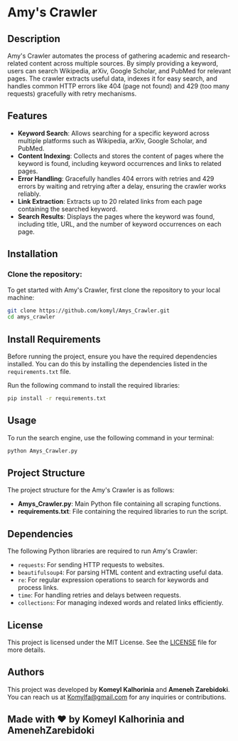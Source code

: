 # Amy's Crawler

## Description

Amy's Crawler automates the process of gathering academic and research-related content across multiple sources. By simply providing a keyword, users can search Wikipedia, arXiv, Google Scholar, and PubMed for relevant pages. The crawler extracts useful data, indexes it for easy search, and handles common HTTP errors like 404 (page not found) and 429 (too many requests) gracefully with retry mechanisms.

## Features

- **Keyword Search**: Allows searching for a specific keyword across multiple platforms such as Wikipedia, arXiv, Google Scholar, and PubMed.
- **Content Indexing**: Collects and stores the content of pages where the keyword is found, including keyword occurrences and links to related pages.
- **Error Handling**: Gracefully handles 404 errors with retries and 429 errors by waiting and retrying after a delay, ensuring the crawler works reliably.
- **Link Extraction**: Extracts up to 20 related links from each page containing the searched keyword.
- **Search Results**: Displays the pages where the keyword was found, including title, URL, and the number of keyword occurrences on each page.

## Installation

### Clone the repository:

To get started with Amy's Crawler, first clone the repository to your local machine:

```bash
git clone https://github.com/komyl/Amys_Crawler.git
cd amys_crawler
```

## Install Requirements

Before running the project, ensure you have the required dependencies installed. You can do this by installing the dependencies listed in the `requirements.txt` file.

Run the following command to install the required libraries:

  ```bash
  pip install -r requirements.txt
 ```

## Usage

To run the search engine, use the following command in your terminal:

```bash
python Amys_Crawler.py
```

## Project Structure

The project structure for the Amy's Crawler is as follows:  

- **Amys_Crawler.py**: Main Python file containing all scraping functions.
- **requirements.txt**: File containing the required libraries to run the script.


## Dependencies

The following Python libraries are required to run Amy's Crawler:

- `requests`: For sending HTTP requests to websites.
- `beautifulsoup4`: For parsing HTML content and extracting useful data.
- `re`: For regular expression operations to search for keywords and process links.
- `time`: For handling retries and delays between requests.
- `collections`: For managing indexed words and related links efficiently.

## License

This project is licensed under the MIT License. See the [LICENSE](LICENSE) file for more details.


## Authors

This project was developed by **Komeyl Kalhorinia** and **Ameneh Zarebidoki**. You can reach us at [Komylfa@gmail.com](AmenehZarebidoki@gmail.com) for any inquiries or contributions.

## Made with ❤️ by Komeyl Kalhorinia and AmenehZarebidoki

